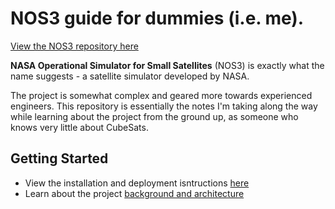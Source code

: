 # NOS3 guide for dummies (i.e. me).

[View the NOS3 repository here](https://github.com/nasa/nos3/)

**NASA Operational Simulator for Small Satellites** (NOS3) is exactly what the name suggests - a satellite simulator developed by NASA. 

The project is somewhat complex and geared more towards experienced engineers. This repository is essentially the notes I'm taking along the way while learning about the project from the ground up, as someone who knows very little about CubeSats. 

## Getting Started

- View the installation and deployment isntructions [here](Install.md)
- Learn about the project [background and architecture](Overview.md)